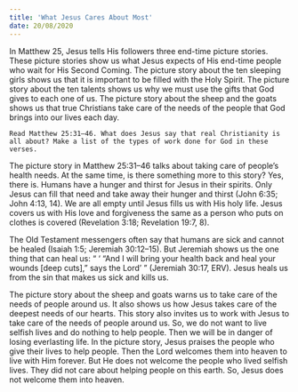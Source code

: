 ```yaml
---
title: 'What Jesus Cares About Most'
date: 20/08/2020
---
```


In Matthew 25, Jesus tells His followers three end-time picture stories. These picture stories show us what Jesus expects of His end-time people who wait for His Second Coming. The picture story about the ten sleeping girls shows us that it is important to be filled with the Holy Spirit. The picture story about the ten talents shows us why we must use the gifts that God gives to each one of us. The picture story about the sheep and the goats shows us that true Christians take care of the needs of the people that God brings into our lives each day.

`Read Matthew 25:31–46. What does Jesus say that real Christianity is all about? Make a list of the types of work done for God in these verses.`

The picture story in Matthew 25:31–46 talks about taking care of people’s health needs. At the same time, is there something more to this story? Yes, there is. Humans have a hunger and thirst for Jesus in their spirits. Only Jesus can fill that need and take away their hunger and thirst (John 6:35; John 4:13, 14). We are all empty until Jesus fills us with His holy life. Jesus covers us with His love and forgiveness the same as a person who puts on clothes is covered (Revelation 3:18; Revelation 19:7, 8).

The Old Testament messengers often say that humans are sick and cannot be healed (Isaiah 1:5; Jeremiah 30:12–15). But Jeremiah shows us the one thing that can heal us: “ ‘ “And I will bring your health back and heal your wounds [deep cuts],” says the Lord’ ” (Jeremiah 30:17, ERV). Jesus heals us from the sin that makes us sick and kills us.

The picture story about the sheep and goats warns us to take care of the needs of people around us. It also shows us how Jesus takes care of the deepest needs of our hearts. This story also invites us to work with Jesus to take care of the needs of people around us. So, we do not want to live selfish lives and do nothing to help people. Then we will be in danger of losing everlasting life. In the picture story, Jesus praises the people who give their lives to help people. Then the Lord welcomes them into heaven to live with Him forever. But He does not welcome the people who lived selfish lives. They did not care about helping people on this earth. So, Jesus does not welcome them into heaven.
